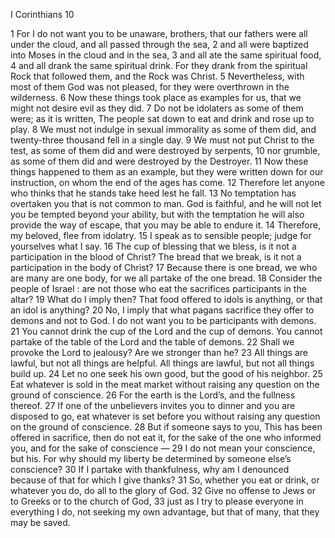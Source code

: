 I Corinthians 10

1	For I do not want you to be unaware, brothers, that our fathers were all under the cloud, and all passed through the sea,
2	and all were baptized into Moses in the cloud and in the sea,
3	and all ate the same spiritual food,
4	and all drank the same spiritual drink. For they drank from the spiritual Rock that followed them, and the Rock was Christ.
5	Nevertheless, with most of them God was not pleased, for they were overthrown in the wilderness.
6	Now these things took place as examples for us, that we might not desire evil as they did.
7	Do not be idolaters as some of them were; as it is written, The people sat down to eat and drink and rose up to play.
8	We must not indulge in sexual immorality as some of them did, and twenty-three thousand fell in a single day.
9	We must not put Christ to the test, as some of them did and were destroyed by serpents,
10	nor grumble, as some of them did and were destroyed by the Destroyer.
11	Now these things happened to them as an example, but they were written down for our instruction, on whom the end of the ages has come.
12	Therefore let anyone who thinks that he stands take heed lest he fall.
13	No temptation has overtaken you that is not common to man. God is faithful, and he will not let you be tempted beyond your ability, but with the temptation he will also provide the way of escape, that you may be able to endure it.
14	Therefore, my beloved, flee from idolatry.
15	I speak as to sensible people; judge for yourselves what I say.
16	The cup of blessing that we bless, is it not a participation in the blood of Christ? The bread that we break, is it not a participation in the body of Christ?
17	Because there is one bread, we who are many are one body, for we all partake of the one bread.
18	Consider the people of Israel : are not those who eat the sacrifices participants in the altar?
19	What do I imply then? That food offered to idols is anything, or that an idol is anything?
20	No, I imply that what pagans sacrifice they offer to demons and not to God. I do not want you to be participants with demons.
21	You cannot drink the cup of the Lord and the cup of demons. You cannot partake of the table of the Lord and the table of demons.
22	Shall we provoke the Lord to jealousy? Are we stronger than he?
23	All things are lawful, but not all things are helpful. All things are lawful, but not all things build up.
24	Let no one seek his own good, but the good of his neighbor.
25	Eat whatever is sold in the meat market without raising any question on the ground of conscience.
26	For the earth is the Lord’s, and the fullness thereof.
27	If one of the unbelievers invites you to dinner and you are disposed to go, eat whatever is set before you without raising any question on the ground of conscience.
28	But if someone says to you, This has been offered in sacrifice, then do not eat it, for the sake of the one who informed you, and for the sake of conscience —
29	I do not mean your conscience, but his. For why should my liberty be determined by someone else’s conscience?
30	If I partake with thankfulness, why am I denounced because of that for which I give thanks?
31	So, whether you eat or drink, or whatever you do, do all to the glory of God.
32	Give no offense to Jews or to Greeks or to the church of God,
33	just as I try to please everyone in everything I do, not seeking my own advantage, but that of many, that they may be saved.

